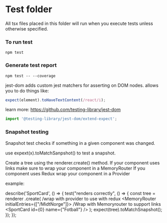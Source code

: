 # Test folder

All tsx files placed in this folder will run when you execute tests unless otherwise specified.

### To run test

```
npm test
```

### Generate test report

```
npm test -- --coverage
```

jest-dom adds custom jest matchers for asserting on DOM nodes.
allows you to do things like:

```typescript
expect(element).toHaveTextContent(/react/i);
```

learn more: https://github.com/testing-library/jest-dom

```typescript
import '@testing-library/jest-dom/extend-expect';
```

### Snapshot testing

Snapshot test checks if something in a given component was changed.

use expext(x).toMatchSanpshot() to test a snapshot.

Create a tree using the renderer.create() method.
If your component uses links make sure to wrap your component in a MemoryRouter
If you component uses Redux wrap your component in a Provider

example:

describe('SportCard', () => {
    test("renders correctly", () => {
        const tree = renderer
            .create(<Provider store={store}>        /wrap with provider to use with redux
                <MemoryRouter initialEntries={["/MidtNorge"]}>  /Wrap with Memoryrouter to support links
                    <SportCard id={0} name={"Fotball"} />
                </MemoryRouter>
            </Provider>);
        expect(tree).toMatchSnapshot();
    });
});

